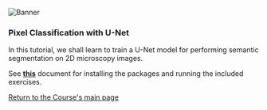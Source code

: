 ![Banner](https://heathered-minnow-f5a.notion.site/image/https%3A%2F%2Fs3-us-west-2.amazonaws.com%2Fsecure.notion-static.com%2F2c209d92-b863-455c-96e3-e19a1e6be8c2%2Fbanner.png?table=block&id=9e7f6029-6d6b-4423-9b2d-b89cbb49d75a&spaceId=10bcea8c-e347-41c2-830b-9cba925c8c74&width=2000&userId=&cache=v2)

### Pixel Classification with U-Net 

In this tutorial, we shall learn to train a U-Net model for performing semantic segmentation on 2D microscopy images.

See **[this](https://carbonated-tub-0d7.notion.site/Pixel-Classification-with-U-Net-DL4MIA-22-cfe23dfb98e14a6d968574772e89559d)** document for installing the packages and running the included exercises. 


[Return to the Course's main page](https://tinyurl.com/7z8jxx2w)
